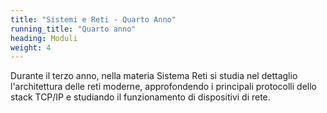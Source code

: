 ```yaml
---
title: "Sistemi e Reti - Quarto Anno"
running_title: "Quarto anno"
heading: Moduli
weight: 4
---
```


Durante il terzo anno, nella materia Sistema Reti si studia nel dettaglio
l'architettura delle reti moderne, approfondendo i principali protocolli
dello stack TCP/IP e studiando il funzionamento di dispositivi di rete.